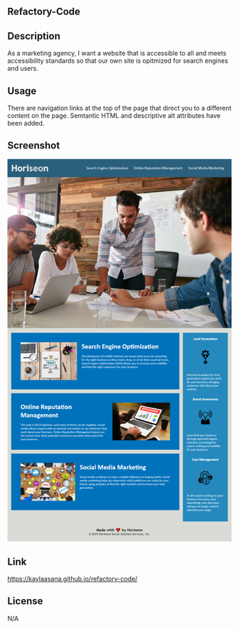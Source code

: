 ## Refactory-Code

## Description

As a marketing agency, I want a website that is accessible to all and meets accessibility standards so that our own site is opitmized for search engines and users.

## Usage

There are navigation links at the top of the page that direct you to a different content on the page. Semtantic HTML and descriptive alt attributes have been added.

## Screenshot
    
![screen capture of deployed web page](./assets/images/screen-shot.png)

## Link

https://kaylaasana.github.io/refactory-code/
    
## License
N/A

